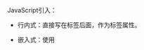 JavaScript引入：

* 行内式：直接写在标签后面，作为标签属性。

* 嵌入式：使用<script>标签直接编写到HTML文件中

* 外链式：将JavaScript代码放到单独的文件中，通过<script>标签引入到HTML中

	~~~javascript
	<script type="text/javascript" src="js/deng.js"></script>
	~~~

~~~javascript
alert("弹框") //警告框
console.log() //控制台输出
document.write() //页面输出
confirm('') //带‘确定’‘取消’的消息框，点击确定返回‘true‘
prompt('') //输入框
~~~

###### JS三部曲

1. 找对象：通过id找HTML元素
2. 加事件
3. 做事情：把要实现的命令放到函数中

~~~javascript
//通过id找元素
var oopen = document.getElementById('open');
var oclose = document.getElementById('close');
var oimg = document.getElementById('lamp');
//给按钮添加事件
oopen.onclick=function(){
    //要实现的命令放到函数中
    oimg.src="img/eg_bulbon.gif";
}
oclose.onclick=function(){
    oimg.src="img/eg_bulboff.gif";
}
~~~

###### 变量

* 变量定义，关键词是<kbd>var</kbd>
* 声明变量，没复制，默认值是undefined

###### 数据类型

1. string字符型、number数值型、undefined未定义（定义了变量但是没赋值）、Null空型。
2. <kbd>typeof</kbd>输出字符类型。

<kbd>==</kbd>带有隐式字符转换

<kbd>===</kbd>精确比较



~~~ javascript
window.onload=function(){
    //用于b
}
~~~

